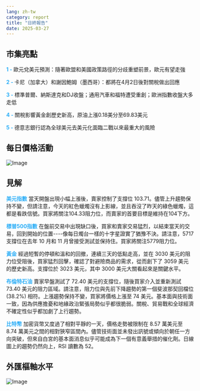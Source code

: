 ```yaml
---
lang: zh-tw
category: report
title: "日終報告"
date: 2025-03-27
---
```



<h2>市集亮點</h2>
<strong style="color: #2caef7;">1 - </strong> 歐元兌美元預測：隨著歐盟和美國政策路徑的分歧重塑前景，歐元有望走強

<strong style="color: #2caef7;">2 - </strong> 卡尼（加拿大）和謝因鮑姆（墨西哥）：都將在4月2日後對關稅做出回應

<strong style="color: #2caef7;">3 - </strong> 標準普爾、納斯達克和DJ收盤；通用汽車和福特遭受重創；歐洲指數收盤大多走低

<strong style="color: #2caef7;">4 - </strong> 關稅影響黃金創歷史新高，原油上漲0.18美分至69.83美元

<strong style="color: #2caef7;">5 - </strong> 德意志銀行認為全球美元去美元化面臨二戰以來最重大的風險



<h2>每日價格活動</h2>
<img src="https://markleighedu.github.io/img/Mar-2025/27-Mar-2025/price.jpg" alt="Image"/>

<h2>見解</h2>
<strong style="color: #2caef7;">美元指數</strong> 當天開盤出現小幅上漲後，賣家控制了支撐位 103.71。儘管上升趨勢保持不變，但請注意，今天的紅色蠟燭沒有上影線，並且吞沒了昨天的綠色蠟燭，這都是看跌信號。買家將關注104.33阻力位，而賣家的首要目標是維持在104下方。

<strong style="color: #2caef7;">標普500指數</strong> 在盤前交易中出現缺口後，買家和賣家交易猛烈，以結束當天的交易，回到開始的位置----像每日燭台一樣的十字星證實了猶豫不決。請注意，5717 支撐位在去年 10 月和 11 月曾接受測試並保持住。買家將關注5779阻力位。 

<strong style="color: #2caef7;">黃金</strong> 經過短暫的停頓和溫和的回撤，連續三天的低點走高，並在 3030 美元的阻力位受阻後，買家猛烈回擊，確認了對避險商品的需求，從而創下了 3059 美元的歷史新高。支撐位於 3023 美元，其中 3000 美元大關看起來是關鍵水平。

<strong style="color: #2caef7;">布倫特石油</strong> 賣家早盤測試了 72.40 美元的支撐位，隨後買家介入並重新測試 73.40 美元的阻力區域。請注意，阻力位與先前下降趨勢的第一個斐波那契回檔位 (38.2%) 相符。上漲趨勢保持不變，買家將價格上漲至 74 美元。基本面與技術面一致，因為供應擔憂和地緣政治緊張局勢似乎都很脆弱。關稅、貿易戰和全球經濟不確定性似乎都加劇了上行趨勢。

<strong style="color: #2caef7;">比特幣</strong> 加密貨幣又度過了相對平靜的一天，價格走勢被限制在 8.57 萬美元至 8.74 萬美元之間的相對狹窄區間內。儘管技術面並未發出訊號或傾向於朝任一方向突破，但來自白宮的基本面消息似乎可能成為下一個有意義舉措的催化劑。日線圖上的趨勢仍然向上，RSI 讀數為 52。



<h2>外匯樞軸水平</h2>
<img src="https://markleighedu.github.io/img/Mar-2025/27-Mar-2025/pivot.jpg" alt="Image"/>